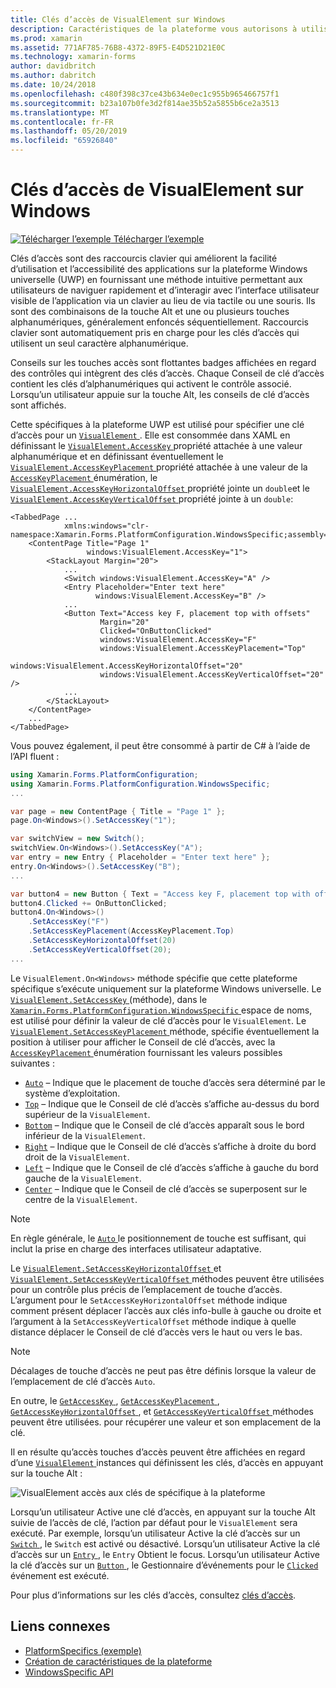 ```yaml
---
title: Clés d’accès de VisualElement sur Windows
description: Caractéristiques de la plateforme vous autorisons à utiliser les fonctionnalités qui est disponible uniquement sur une plateforme spécifique, sans avoir à implémenter des convertisseurs personnalisés ou des effets. Cet article explique comment utiliser le Windows spécifique à la plateforme qui spécifie une clé d’accès pour un VisualElement.
ms.prod: xamarin
ms.assetid: 771AF785-76B8-4372-89F5-E4D521D21E0C
ms.technology: xamarin-forms
author: davidbritch
ms.author: dabritch
ms.date: 10/24/2018
ms.openlocfilehash: c480f398c37ce43b634e0ec1c955b965466757f1
ms.sourcegitcommit: b23a107b0fe3d2f814ae35b52a5855b6ce2a3513
ms.translationtype: MT
ms.contentlocale: fr-FR
ms.lasthandoff: 05/20/2019
ms.locfileid: "65926840"
---
```

# <a name="visualelement-access-keys-on-windows"></a>Clés d’accès de VisualElement sur Windows

[![Télécharger l’exemple](~/media/shared/download.png) Télécharger l’exemple](https://developer.xamarin.com/samples/xamarin-forms/UserInterface/PlatformSpecifics/)

Clés d’accès sont des raccourcis clavier qui améliorent la facilité d’utilisation et l’accessibilité des applications sur la plateforme Windows universelle (UWP) en fournissant une méthode intuitive permettant aux utilisateurs de naviguer rapidement et d’interagir avec l’interface utilisateur visible de l’application via un clavier au lieu de via tactile ou une souris. Ils sont des combinaisons de la touche Alt et une ou plusieurs touches alphanumériques, généralement enfoncés séquentiellement. Raccourcis clavier sont automatiquement pris en charge pour les clés d’accès qui utilisent un seul caractère alphanumérique.

Conseils sur les touches accès sont flottantes badges affichées en regard des contrôles qui intègrent des clés d’accès. Chaque Conseil de clé d’accès contient les clés d’alphanumériques qui activent le contrôle associé. Lorsqu’un utilisateur appuie sur la touche Alt, les conseils de clé d’accès sont affichés.

Cette spécifiques à la plateforme UWP est utilisé pour spécifier une clé d’accès pour un [ `VisualElement` ](xref:Xamarin.Forms.VisualElement). Elle est consommée dans XAML en définissant le [ `VisualElement.AccessKey` ](xref:Xamarin.Forms.PlatformConfiguration.WindowsSpecific.VisualElement.AccessKeyProperty) propriété attachée à une valeur alphanumérique et en définissant éventuellement le [ `VisualElement.AccessKeyPlacement` ](xref:Xamarin.Forms.PlatformConfiguration.WindowsSpecific.VisualElement.AccessKeyPlacementProperty) propriété attachée à une valeur de la [ `AccessKeyPlacement` ](xref:Xamarin.Forms.AccessKeyPlacement) énumération, le [ `VisualElement.AccessKeyHorizontalOffset` ](xref:Xamarin.Forms.PlatformConfiguration.WindowsSpecific.VisualElement.AccessKeyHorizontalOffsetProperty) propriété jointe un `double`et le [ `VisualElement.AccessKeyVerticalOffset` ](xref:Xamarin.Forms.PlatformConfiguration.WindowsSpecific.VisualElement.AccessKeyVerticalOffsetProperty) propriété jointe à un `double`:

```xaml
<TabbedPage ...
            xmlns:windows="clr-namespace:Xamarin.Forms.PlatformConfiguration.WindowsSpecific;assembly=Xamarin.Forms.Core">
    <ContentPage Title="Page 1"
                 windows:VisualElement.AccessKey="1">
        <StackLayout Margin="20">
            ...
            <Switch windows:VisualElement.AccessKey="A" />
            <Entry Placeholder="Enter text here"
                   windows:VisualElement.AccessKey="B" />
            ...
            <Button Text="Access key F, placement top with offsets"
                    Margin="20"
                    Clicked="OnButtonClicked"
                    windows:VisualElement.AccessKey="F"
                    windows:VisualElement.AccessKeyPlacement="Top"
                    windows:VisualElement.AccessKeyHorizontalOffset="20"
                    windows:VisualElement.AccessKeyVerticalOffset="20" />
            ...
        </StackLayout>
    </ContentPage>
    ...
</TabbedPage>
```

Vous pouvez également, il peut être consommé à partir de C# à l’aide de l’API fluent :

```csharp
using Xamarin.Forms.PlatformConfiguration;
using Xamarin.Forms.PlatformConfiguration.WindowsSpecific;
...

var page = new ContentPage { Title = "Page 1" };
page.On<Windows>().SetAccessKey("1");

var switchView = new Switch();
switchView.On<Windows>().SetAccessKey("A");
var entry = new Entry { Placeholder = "Enter text here" };
entry.On<Windows>().SetAccessKey("B");
...

var button4 = new Button { Text = "Access key F, placement top with offsets", Margin = new Thickness(20) };
button4.Clicked += OnButtonClicked;
button4.On<Windows>()
    .SetAccessKey("F")
    .SetAccessKeyPlacement(AccessKeyPlacement.Top)
    .SetAccessKeyHorizontalOffset(20)
    .SetAccessKeyVerticalOffset(20);
...
```

Le `VisualElement.On<Windows>` méthode spécifie que cette plateforme spécifique s’exécute uniquement sur la plateforme Windows universelle. Le [ `VisualElement.SetAccessKey` ](xref:Xamarin.Forms.PlatformConfiguration.WindowsSpecific.VisualElement.SetAccessKey(Xamarin.Forms.IPlatformElementConfiguration{Xamarin.Forms.PlatformConfiguration.Windows,Xamarin.Forms.VisualElement},System.String)) (méthode), dans le [ `Xamarin.Forms.PlatformConfiguration.WindowsSpecific` ](xref:Xamarin.Forms.PlatformConfiguration.WindowsSpecific) espace de noms, est utilisé pour définir la valeur de clé d’accès pour le `VisualElement`. Le [ `VisualElement.SetAccessKeyPlacement` ](xref:Xamarin.Forms.PlatformConfiguration.WindowsSpecific.VisualElement.SetAccessKeyPlacement(Xamarin.Forms.IPlatformElementConfiguration{Xamarin.Forms.PlatformConfiguration.Windows,Xamarin.Forms.VisualElement},Xamarin.Forms.AccessKeyPlacement)) méthode, spécifie éventuellement la position à utiliser pour afficher le Conseil de clé d’accès, avec la [ `AccessKeyPlacement` ](xref:Xamarin.Forms.AccessKeyPlacement) énumération fournissant les valeurs possibles suivantes :

- [`Auto`](xref:Xamarin.Forms.AccessKeyPlacement.Auto) – Indique que le placement de touche d’accès sera déterminé par le système d’exploitation.
- [`Top`](xref:Xamarin.Forms.AccessKeyPlacement.Top) – Indique que le Conseil de clé d’accès s’affiche au-dessus du bord supérieur de la `VisualElement`.
- [`Bottom`](xref:Xamarin.Forms.AccessKeyPlacement.Bottom) – Indique que le Conseil de clé d’accès apparaît sous le bord inférieur de la `VisualElement`.
- [`Right`](xref:Xamarin.Forms.AccessKeyPlacement.Right) – Indique que le Conseil de clé d’accès s’affiche à droite du bord droit de la `VisualElement`.
- [`Left`](xref:Xamarin.Forms.AccessKeyPlacement.Left) – Indique que le Conseil de clé d’accès s’affiche à gauche du bord gauche de la `VisualElement`.
- [`Center`](xref:Xamarin.Forms.AccessKeyPlacement.Center) – Indique que le Conseil de clé d’accès se superposent sur le centre de la `VisualElement`.

> [!NOTE]
> En règle générale, le [ `Auto` ](xref:Xamarin.Forms.AccessKeyPlacement.Auto) le positionnement de touche est suffisant, qui inclut la prise en charge des interfaces utilisateur adaptative.

Le [ `VisualElement.SetAccessKeyHorizontalOffset` ](xref:Xamarin.Forms.PlatformConfiguration.WindowsSpecific.VisualElement.SetAccessKeyHorizontalOffset(Xamarin.Forms.IPlatformElementConfiguration{Xamarin.Forms.PlatformConfiguration.Windows,Xamarin.Forms.VisualElement},System.Double)) et [ `VisualElement.SetAccessKeyVerticalOffset` ](xref:Xamarin.Forms.PlatformConfiguration.WindowsSpecific.VisualElement.SetAccessKeyVerticalOffset(Xamarin.Forms.IPlatformElementConfiguration{Xamarin.Forms.PlatformConfiguration.Windows,Xamarin.Forms.VisualElement},System.Double)) méthodes peuvent être utilisées pour un contrôle plus précis de l’emplacement de touche d’accès. L’argument pour le `SetAccessKeyHorizontalOffset` méthode indique comment présent déplacer l’accès aux clés info-bulle à gauche ou droite et l’argument à la `SetAccessKeyVerticalOffset` méthode indique à quelle distance déplacer le Conseil de clé d’accès vers le haut ou vers le bas.

>[!NOTE]
> Décalages de touche d’accès ne peut pas être définis lorsque la valeur de l’emplacement de clé d’accès `Auto`.

En outre, le [ `GetAccessKey` ](xref:Xamarin.Forms.PlatformConfiguration.WindowsSpecific.VisualElement.GetAccessKey(Xamarin.Forms.IPlatformElementConfiguration{Xamarin.Forms.PlatformConfiguration.Windows,Xamarin.Forms.VisualElement})), [ `GetAccessKeyPlacement` ](xref:Xamarin.Forms.PlatformConfiguration.WindowsSpecific.VisualElement.GetAccessKeyPlacement(Xamarin.Forms.IPlatformElementConfiguration{Xamarin.Forms.PlatformConfiguration.Windows,Xamarin.Forms.VisualElement})), [ `GetAccessKeyHorizontalOffset` ](xref:Xamarin.Forms.PlatformConfiguration.WindowsSpecific.VisualElement.GetAccessKeyHorizontalOffset(Xamarin.Forms.IPlatformElementConfiguration{Xamarin.Forms.PlatformConfiguration.Windows,Xamarin.Forms.VisualElement})), et [ `GetAccessKeyVerticalOffset` ](xref:Xamarin.Forms.PlatformConfiguration.WindowsSpecific.VisualElement.GetAccessKeyVerticalOffset(Xamarin.Forms.IPlatformElementConfiguration{Xamarin.Forms.PlatformConfiguration.Windows,Xamarin.Forms.VisualElement})) méthodes peuvent être utilisées. pour récupérer une valeur et son emplacement de la clé.

Il en résulte qu’accès touches d’accès peuvent être affichées en regard d’une [ `VisualElement` ](xref:Xamarin.Forms.VisualElement) instances qui définissent les clés, d’accès en appuyant sur la touche Alt :

![VisualElement accès aux clés de spécifique à la plateforme](visualelement-access-keys-images/visualelement-accesskeys.png "VisualElement accès aux clés de spécifique à la plateforme")

Lorsqu’un utilisateur Active une clé d’accès, en appuyant sur la touche Alt suivie de l’accès de clé, l’action par défaut pour le `VisualElement` sera exécuté. Par exemple, lorsqu’un utilisateur Active la clé d’accès sur un [ `Switch` ](xref:Xamarin.Forms.Switch), le `Switch` est activé ou désactivé. Lorsqu’un utilisateur Active la clé d’accès sur un [ `Entry` ](xref:Xamarin.Forms.Entry), le `Entry` Obtient le focus. Lorsqu’un utilisateur Active la clé d’accès sur un [ `Button` ](xref:Xamarin.Forms.Button), le Gestionnaire d’événements pour le [ `Clicked` ](xref:Xamarin.Forms.Button.Clicked) événement est exécuté.

Pour plus d’informations sur les clés d’accès, consultez [clés d’accès](/windows/uwp/design/input/access-keys#key-tip-positioning).

## <a name="related-links"></a>Liens connexes

- [PlatformSpecifics (exemple)](https://developer.xamarin.com/samples/xamarin-forms/UserInterface/PlatformSpecifics/)
- [Création de caractéristiques de la plateforme](~/xamarin-forms/platform/platform-specifics/index.md#creating-platform-specifics)
- [WindowsSpecific API](xref:Xamarin.Forms.PlatformConfiguration.WindowsSpecific)

